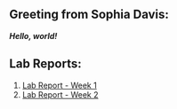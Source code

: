## Greeting from Sophia Davis: 
***Hello, world!***

## Lab Reports:
1. [Lab Report - Week 1](https://sadsoap.github.io/cse15l-lab-reports/LabReport1.html)
2. [Lab Report - Week 2](https://sadsoap.github.io/cse15l-lab-reports/LabReport2.html)
